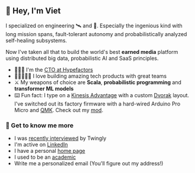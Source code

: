 ## 👋 Hey, I'm Viet

I specialized on engineering 🛰️ and 🚀. Especially the ingenious kind with long mission spans, fault-tolerant autonomy and probabilistically analyzed self-healing subsystems. 

Now I've taken all that to build the world's best **earned media** platform using distributed big data, probabilistic AI and SaaS principles. 

- 👨🏻‍💻 I'm the [CTO at Hypefactors](https://hypefactors.com/da/investor-3/)
- 🧑🏿‍🤝‍🧑🏾 I love building amazing tech products with great teams
- ⚔️ My weapons of choice are **Scala**, **probabilistic programming** and **transformer ML models**
- ⌨️ Fun fact: I type on a [Kinesis Advantage](https://kinesis-ergo.com/shop/advantage2-dvorak/) with a custom [Dvorak](https://en.wikipedia.org/wiki/Dvorak_keyboard_layout) layout. I've switched out its factory firmware with a hard-wired Arduino Pro Micro and [QMK](https://qmk.fm/). Check out my [mod](https://github.com/qmk/qmk_firmware/pull/9944/). 

### 📝 Get to know me more

* I was [recently interviewed](https://blog.twingly.com/2020/07/03/the-biggest-challenge-is-to-master-both-the-ai-technologies/) by Twingly
* I'm active on [LinkedIn](https://www.linkedin.com/in/nguyenvietyen/)
* I have a personal [home page](https://www.nguyenvietyen.com/)
* I used to be an [academic](https://scholar.google.com/citations?user=jka-B40AAAAJ&hl=en)
* Write me a personalized email (You'll figure out my address!)
